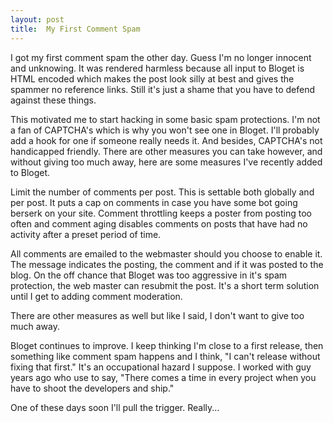```yaml
---
layout: post
title:  My First Comment Spam
---
```

I got my first comment spam the other day. Guess I'm no longer innocent and unknowing. It was rendered harmless because all input to Bloget is HTML encoded which makes the post look silly at best and gives the spammer no reference links. Still it's just a shame that you have to defend against these things.

This motivated me to start hacking in some basic spam protections. I'm not a fan of CAPTCHA's which is why you won't see one in Bloget. I'll probably add a hook for one if someone really needs it. And besides, CAPTCHA's not handicapped friendly. There are other measures you can take however, and without giving too much away, here are some measures I've recently added to Bloget.

Limit the number of comments per post. This is settable both globally and per post. It puts a cap on comments in case you have some bot going berserk on your site. Comment throttling keeps a poster from posting too often and comment aging disables comments on posts that have had no activity after a preset period of time.

All comments are emailed to the webmaster should you choose to enable it. The message indicates the posting, the comment and if it was posted to the blog. On the off chance that Bloget was too aggressive in it's spam protection, the web master can resubmit the post. It's a short term solution until I get to adding comment moderation. 

There are other measures as well but like I said, I don't want to give too much away.

Bloget continues to improve. I keep thinking I'm close to a first release, then something like comment spam happens and I think, "I can't release without fixing that first." It's an occupational hazard I suppose. I worked with guy years ago who use to say, "There comes a time in every project when you have to shoot the developers and ship."

One of these days soon I'll pull the trigger. Really...
